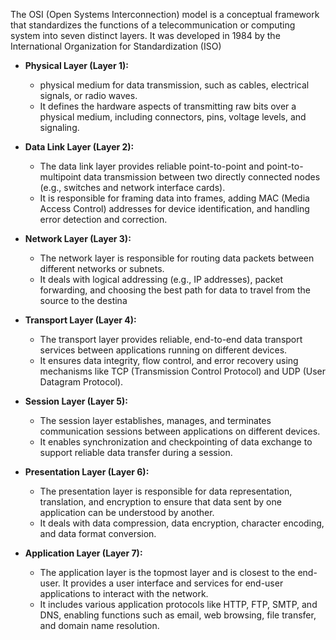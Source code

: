 The OSI (Open Systems Interconnection) model is a conceptual framework that standardizes the functions of a telecommunication or computing system into seven distinct layers. It was developed in 1984 by the International Organization for Standardization (ISO)

- **Physical Layer (Layer 1):**
    - physical medium for data transmission, such as cables, electrical signals, or radio waves.
    - It defines the hardware aspects of transmitting raw bits over a physical medium, including connectors, pins, voltage levels, and signaling.
- **Data Link Layer (Layer 2):**
    - The data link layer provides reliable point-to-point and point-to-multipoint data transmission between two directly connected nodes (e.g., switches and network interface cards).
    - It is responsible for framing data into frames, adding MAC (Media Access Control) addresses for device identification, and handling error detection and correction.
- **Network Layer (Layer 3):**
    - The network layer is responsible for routing data packets between different networks or subnets.
    - It deals with logical addressing (e.g., IP addresses), packet forwarding, and choosing the best path for data to travel from the source to the destina
- **Transport Layer (Layer 4):**
    - The transport layer provides reliable, end-to-end data transport services between applications running on different devices.
    - It ensures data integrity, flow control, and error recovery using mechanisms like TCP (Transmission Control Protocol) and UDP (User Datagram Protocol).
- **Session Layer (Layer 5):**
    - The session layer establishes, manages, and terminates communication sessions between applications on different devices.
    - It enables synchronization and checkpointing of data exchange to support reliable data transfer during a session.
- **Presentation Layer (Layer 6):**
    
    - The presentation layer is responsible for data representation, translation, and encryption to ensure that data sent by one application can be understood by another.
    - It deals with data compression, data encryption, character encoding, and data format conversion.
- **Application Layer (Layer 7):**
    
    - The application layer is the topmost layer and is closest to the end-user. It provides a user interface and services for end-user applications to interact with the network.
    - It includes various application protocols like HTTP, FTP, SMTP, and DNS, enabling functions such as email, web browsing, file transfer, and domain name resolution.